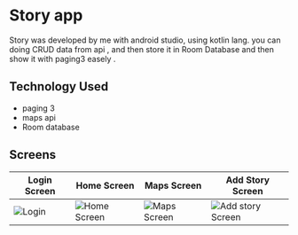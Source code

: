 # Story app 
Story was developed by me with android studio, using kotlin lang. you can doing CRUD data from api , and then store it in Room Database and then show it with paging3  easely .

## Technology Used
- paging 3
- maps api
- Room database

## Screens 

 | Login Screen | Home Screen | Maps Screen | Add Story Screen  |
|---|---|---|---| 
| ![Login](https://drive.google.com/uc?id=17O_8RD3ChtuGAQbc3Ocvn7rhqzQeLtr6) | ![Home Screen](https://drive.google.com/uc?id=17N5STpjdVLbsCJcwsvOarGGjiAmUadyn) | ![Maps Screen](https://drive.google.com/uc?id=17M8kPFeGcvm7w_QnhFcyq1AutzlIayKI) | ![Add story Screen](https://drive.google.com/uc?id=17Fj7oo6jK6obohWnvEqcDE6c7IvE3htX) | 
